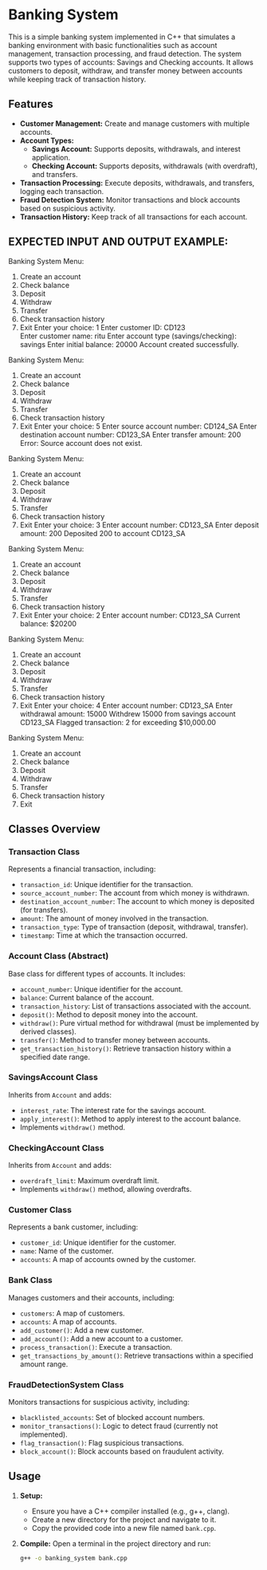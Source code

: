 # Banking System

This is a simple banking system implemented in C++ that simulates a banking environment with basic functionalities such as account management, transaction processing, and fraud detection. The system supports two types of accounts: Savings and Checking accounts. It allows customers to deposit, withdraw, and transfer money between accounts while keeping track of transaction history.

## Features

- **Customer Management:** Create and manage customers with multiple accounts.
- **Account Types:**
  - **Savings Account:** Supports deposits, withdrawals, and interest application.
  - **Checking Account:** Supports deposits, withdrawals (with overdraft), and transfers.
- **Transaction Processing:** Execute deposits, withdrawals, and transfers, logging each transaction.
- **Fraud Detection System:** Monitor transactions and block accounts based on suspicious activity.
- **Transaction History:** Keep track of all transactions for each account.

## EXPECTED INPUT AND OUTPUT EXAMPLE:
Banking System Menu:
1. Create an account
2. Check balance
3. Deposit
4. Withdraw
5. Transfer
6. Check transaction history
7. Exit
Enter your choice: 1
Enter customer ID: CD123   
Enter customer name: ritu
Enter account type (savings/checking): savings
Enter initial balance: 20000
Account created successfully.

Banking System Menu:
1. Create an account
2. Check balance
3. Deposit
4. Withdraw
5. Transfer
6. Check transaction history
7. Exit
Enter your choice: 5
Enter source account number: CD124_SA
Enter destination account number: CD123_SA
Enter transfer amount: 200
Error: Source account does not exist.

Banking System Menu:
1. Create an account
2. Check balance
3. Deposit
4. Withdraw
5. Transfer
6. Check transaction history
7. Exit
Enter your choice: 3
Enter account number: CD123_SA
Enter deposit amount: 200
Deposited 200 to account CD123_SA

Banking System Menu:
1. Create an account
2. Check balance
3. Deposit
4. Withdraw
5. Transfer
6. Check transaction history
7. Exit
Enter your choice: 2
Enter account number: CD123_SA
Current balance: $20200

Banking System Menu:
1. Create an account
2. Check balance
3. Deposit
4. Withdraw
5. Transfer
6. Check transaction history
7. Exit
Enter your choice: 4
Enter account number: CD123_SA
Enter withdrawal amount: 15000
Withdrew 15000 from savings account CD123_SA
Flagged transaction: 2 for exceeding $10,000.00

Banking System Menu:
1. Create an account
2. Check balance
3. Deposit
4. Withdraw
5. Transfer
6. Check transaction history
7. Exit

## Classes Overview

### Transaction Class

Represents a financial transaction, including:
- `transaction_id`: Unique identifier for the transaction.
- `source_account_number`: The account from which money is withdrawn.
- `destination_account_number`: The account to which money is deposited (for transfers).
- `amount`: The amount of money involved in the transaction.
- `transaction_type`: Type of transaction (deposit, withdrawal, transfer).
- `timestamp`: Time at which the transaction occurred.

### Account Class (Abstract)

Base class for different types of accounts. It includes:
- `account_number`: Unique identifier for the account.
- `balance`: Current balance of the account.
- `transaction_history`: List of transactions associated with the account.
- `deposit()`: Method to deposit money into the account.
- `withdraw()`: Pure virtual method for withdrawal (must be implemented by derived classes).
- `transfer()`: Method to transfer money between accounts.
- `get_transaction_history()`: Retrieve transaction history within a specified date range.

### SavingsAccount Class

Inherits from `Account` and adds:
- `interest_rate`: The interest rate for the savings account.
- `apply_interest()`: Method to apply interest to the account balance.
- Implements `withdraw()` method.

### CheckingAccount Class

Inherits from `Account` and adds:
- `overdraft_limit`: Maximum overdraft limit.
- Implements `withdraw()` method, allowing overdrafts.

### Customer Class

Represents a bank customer, including:
- `customer_id`: Unique identifier for the customer.
- `name`: Name of the customer.
- `accounts`: A map of accounts owned by the customer.

### Bank Class

Manages customers and their accounts, including:
- `customers`: A map of customers.
- `accounts`: A map of accounts.
- `add_customer()`: Add a new customer.
- `add_account()`: Add a new account to a customer.
- `process_transaction()`: Execute a transaction.
- `get_transactions_by_amount()`: Retrieve transactions within a specified amount range.

### FraudDetectionSystem Class

Monitors transactions for suspicious activity, including:
- `blacklisted_accounts`: Set of blocked account numbers.
- `monitor_transactions()`: Logic to detect fraud (currently not implemented).
- `flag_transaction()`: Flag suspicious transactions.
- `block_account()`: Block accounts based on fraudulent activity.

## Usage

1. **Setup:**
   - Ensure you have a C++ compiler installed (e.g., g++, clang).
   - Create a new directory for the project and navigate to it.
   - Copy the provided code into a new file named `bank.cpp`.

2. **Compile:**
   Open a terminal in the project directory and run:
   ```bash
   g++ -o banking_system bank.cpp
